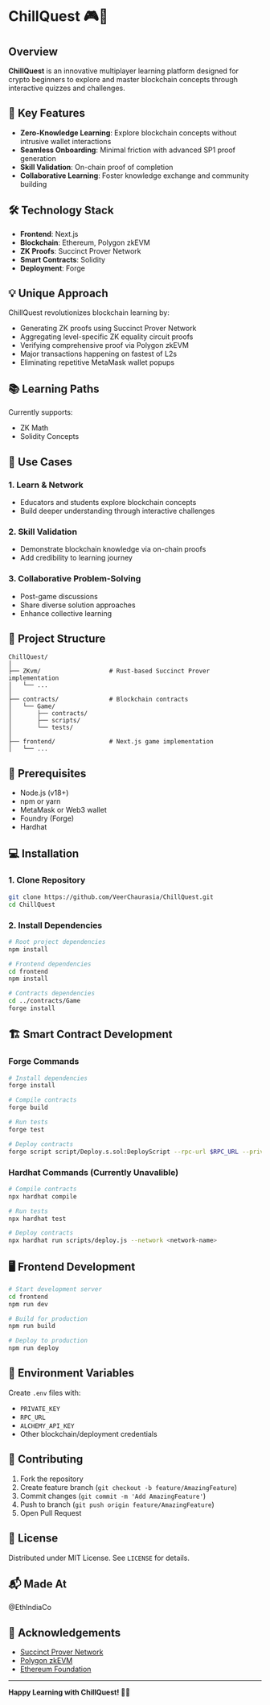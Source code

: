 # ChillQuest 🎮🔐

## Overview

**ChillQuest** is an innovative multiplayer learning platform designed for crypto beginners to explore and master blockchain concepts through interactive quizzes and challenges.

## 🌟 Key Features

- **Zero-Knowledge Learning**: Explore blockchain concepts without intrusive wallet interactions
- **Seamless Onboarding**: Minimal friction with advanced SP1 proof generation
- **Skill Validation**: On-chain proof of completion
- **Collaborative Learning**: Foster knowledge exchange and community building

## 🛠️ Technology Stack

- **Frontend**: Next.js
- **Blockchain**: Ethereum, Polygon zkEVM
- **ZK Proofs**: Succinct Prover Network
- **Smart Contracts**: Solidity
- **Deployment**: Forge

## 💡 Unique Approach

ChillQuest revolutionizes blockchain learning by:
- Generating ZK proofs using Succinct Prover Network
- Aggregating level-specific ZK equality circuit proofs
- Verifying comprehensive proof via Polygon zkEVM
- Major transactions happening on fastest of L2s
- Eliminating repetitive MetaMask wallet popups

## 📚 Learning Paths

Currently supports:
- ZK Math
- Solidity Concepts

## 🎯 Use Cases

### 1. Learn & Network
- Educators and students explore blockchain concepts
- Build deeper understanding through interactive challenges

### 2. Skill Validation
- Demonstrate blockchain knowledge via on-chain proofs
- Add credibility to learning journey

### 3. Collaborative Problem-Solving
- Post-game discussions
- Share diverse solution approaches
- Enhance collective learning

## 📂 Project Structure

```
ChillQuest/
│
├── ZKvm/                   # Rust-based Succinct Prover implementation
│   └── ...
│
├── contracts/              # Blockchain contracts
│   └── Game/
│       ├── contracts/
│       ├── scripts/
│       └── tests/
│
├── frontend/               # Next.js game implementation
│   └── ...
```

## 🔨 Prerequisites

- Node.js (v18+)
- npm or yarn
- MetaMask or Web3 wallet
- Foundry (Forge)
- Hardhat

## 💻 Installation

### 1. Clone Repository
```bash
git clone https://github.com/VeerChaurasia/ChillQuest.git
cd ChillQuest
```

### 2. Install Dependencies
```bash
# Root project dependencies
npm install

# Frontend dependencies
cd frontend
npm install

# Contracts dependencies
cd ../contracts/Game
forge install
```

## 🏗️ Smart Contract Development

### Forge Commands
```bash
# Install dependencies
forge install

# Compile contracts
forge build

# Run tests
forge test

# Deploy contracts
forge script script/Deploy.s.sol:DeployScript --rpc-url $RPC_URL --private-key $PRIVATE_KEY --broadcast
```

### Hardhat Commands (Currently Unavalible)
```bash
# Compile contracts
npx hardhat compile

# Run tests
npx hardhat test

# Deploy contracts
npx hardhat run scripts/deploy.js --network <network-name>
```

## 🖥️ Frontend Development
```bash
# Start development server
cd frontend
npm run dev

# Build for production
npm run build

# Deploy to production
npm run deploy
```

## 🔐 Environment Variables

Create `.env` files with:
- `PRIVATE_KEY`
- `RPC_URL`
- `ALCHEMY_API_KEY`
- Other blockchain/deployment credentials

## 🤝 Contributing

1. Fork the repository
2. Create feature branch (`git checkout -b feature/AmazingFeature`)
3. Commit changes (`git commit -m 'Add AmazingFeature'`)
4. Push to branch (`git push origin feature/AmazingFeature`)
5. Open Pull Request

## 📄 License

Distributed under MIT License. See `LICENSE` for details.

## 📬 Made At
@EthIndiaCo

## 🙏 Acknowledgements

- [Succinct Prover Network](https://link-to-succinct)
- [Polygon zkEVM](https://polygon.technology/polygon-zkevm)
- [Ethereum Foundation](https://ethereum.org)

---

**Happy Learning with ChillQuest! 🚀🧠**
